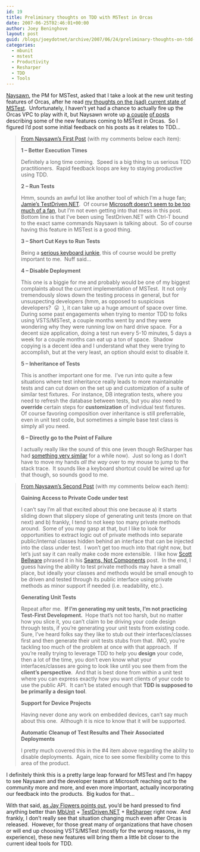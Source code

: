 ```yaml
---
id: 19
title: Preliminary thoughts on TDD with MSTest in Orcas
date: 2007-06-25T02:46:01+00:00
author: Joey Beninghove
layout: post
guid: /blogs/joeydotnet/archive/2007/06/24/preliminary-thoughts-on-tdd-with-mstest-in-orcas.aspx
categories:
  - mbunit
  - mstest
  - Productivity
  - Resharper
  - TDD
  - Tools
---
```

[Naysawn](http://blogs.msdn.com/nnaderi/default.aspx), the PM for MSTest, asked that I take a look at the new unit testing features of Orcas, after he read [my thoughts on the (sad) current state of MSTest](http://joeydotnet.com/blog/archive/2006/12/25/15.aspx).&nbsp; Unfortunately, I haven&#8217;t yet had a chance to actually fire up the Orcas VPC to play with it, but Naysawn wrote up [a couple](http://blogs.msdn.com/nnaderi/archive/2007/05/11/new-unit-testing-features-in-orcas-part-1.aspx) [of posts](http://blogs.msdn.com/nnaderi/archive/2007/05/14/new-unit-testing-features-in-orcas-part-2.aspx) describing some of the new features coming to MSTest in Orcas.&nbsp; So I figured I&#8217;d post some initial feedback on his posts as it relates to TDD&#8230;

> [From Naysawn&#8217;s First Post](http://blogs.msdn.com/nnaderi/archive/2007/05/11/new-unit-testing-features-in-orcas-part-1.aspx)&nbsp;(with my comments below each item):
> 
> **1 – Better Execution Times**
> 
> Definitely a long time coming.&nbsp; Speed is a big thing to us serious TDD practitioners.&nbsp; Rapid feedback loops are key to staying productive using TDD.
> 
> **2 – Run Tests**
> 
> Hmm, sounds an awful lot like another tool&nbsp;of which I&#8217;m a huge fan; [Jamie&#8217;s TestDriven.NET](http://testdriven.net/).&nbsp; Of course [Microsoft doesn&#8217;t seem to be too much of a fan](http://weblogs.asp.net/nunitaddin/archive/2007/05/30/microsoft-vs-testdriven-net-express.aspx), but I&#8217;m not even getting into that mess in this post.&nbsp; Bottom line is that I&#8217;ve been using TestDriven.NET with Ctrl-T bound to the exact same commands Naysawn is talking about.&nbsp; So of course having this feature in MSTest is a good thing.
> 
> **3 – Short Cut Keys to Run Tests**
> 
> Being a [serious keyboard junkie](http://joeydotnet.com/blog/archive/2007/04/26/Some-mouseless-computing-tipstools.aspx), this of course would be pretty important to me.&nbsp; Nuff said&#8230;
> 
> **4 – Disable Deployment**
> 
> This one is a biggie for me and probably would be one of my biggest complaints about the current implementation of MSTest.&nbsp; It not only tremendously slows down the testing process in general, but for unsuspecting developers (hmm, as opposed to suspicious developers?&nbsp; 😛&nbsp; ), it can take up a huge amount of space over time.&nbsp; During some past engagements when trying to mentor TDD to folks using VSTS/MSTest, a couple months went by and they were wondering why they were running low on hard drive space.&nbsp; For a decent size application, doing a test run every 5-10 minutes, 5 days a week for a couple months can eat up a ton of space.&nbsp; Shadow copying is a decent idea and I understand what they were trying to accomplish, but at the very least, an option should exist to disable it.
> 
> **5 – Inheritance of Tests**
> 
> This is another important one for me.&nbsp; I&#8217;ve run into quite a few situations where test inheritance really leads to more maintainable tests and can cut down on the set up and customization of a suite of similar test fixtures.&nbsp; For instance, DB integration tests, where you need to refresh the database between tests, but you also need to **override** certain steps for **customization** of individual test fixtures.&nbsp; Of course favoring composition over inheritance is still preferrable, even in unit test code, but sometimes a simple base test class is simply all you need.
> 
> **6 – Directly go to the Point of Failure**
> 
> I actually really like the sound of this one (even though ReSharper has had [something very similar](http://www.jetbrains.com/resharper/documentation/help20/Navigation/stackTraceExplorer.html) for a while now).&nbsp; Just so long as I don&#8217;t have to move my hands _all the way_ over to my mouse to jump to the stack trace.&nbsp; It sounds like a keyboard shortcut could be wired up for that though, so sounds good to me.&nbsp;&nbsp;&nbsp;

> [From Naysawn&#8217;s Second Post](http://blogs.msdn.com/nnaderi/archive/2007/05/14/new-unit-testing-features-in-orcas-part-2.aspx)&nbsp;(with my comments below each item):
> 
> **Gaining Access to Private Code under test**
> 
> I can&#8217;t say I&#8217;m all that excited about this one because a) it starts sliding down that slippery slope of generating unit tests (more on that next) and b) frankly, I tend to not keep too many private&nbsp;methods around.&nbsp; Some of you may gasp at that, but I like to look for opportunities to extract logic out of private methods into separate public/internal&nbsp;classes hidden behind an interface that can be injected into the class under test.&nbsp; I won&#8217;t get too much into that right now, but let&#8217;s just say it can really make code more extensible.&nbsp; I like how [Scott Bellware](http://codebetter.com/blogs/scott.bellware/default.aspx) phrased it in his [Seams, Not Components](http://codebetter.com/blogs/scott.bellware/archive/2007/04/15/161875.aspx) post.&nbsp;&nbsp;In the end, I guess having the ability to test private methods may have a small place, but ideally your classes and methods would be small enough to be driven and tested through its public interface using private methods as minor support if needed (i.e. readability, etc.).
> 
> **Generating Unit Tests**
> 
> Repeat after me.&nbsp; **If I&#8217;m generating my unit tests, I&#8217;m not&nbsp;practicing Test-First Development.&nbsp;** Hope that&#8217;s not too harsh, but no matter how you slice it, you can&#8217;t claim to be driving your code design through tests, if you&#8217;re generating your unit tests from existing code.&nbsp; Sure, I&#8217;ve heard folks say they like to stub out their interfaces/classes first and then generate their unit tests stubs from that.&nbsp; IMO, you&#8217;re tackling too much of the problem at once with that approach.&nbsp; If you&#8217;re really trying to leverage TDD to help you **design** your code, then a lot of the time, you don&#8217;t even know what your interfaces/classes are going to look like until you see them from the **client&#8217;s perspective**.&nbsp; And that is best done from within a unit test where you can express exactly how you want clients of your code to use the public API.&nbsp; It can&#8217;t be stated enough that **TDD is supposed to be primarily a design tool**.
> 
> **Support for Device Projects**
> 
> Having never done any work on embedded devices, can&#8217;t say much about this one.&nbsp; Although it is nice to know that it will be supported.
> 
> **Automatic Cleanup of Test Results and Their Associated Deployments**
> 
> I pretty much covered this in the #4 item above regarding the ability to disable deployments.&nbsp; Again, nice to see some flexibility come to this area of the product.

I definitely think&nbsp;this is a pretty large leap forward for MSTest and I&#8217;m happy to see Naysawn and&nbsp;the developer teams at Microsoft reaching out to the community more and more, and even more important, actually incorporating our feedback into the products.&nbsp; Big kudos for that&#8230;

With that said, [as Jay Flowers points out](http://jayflowers.com/WordPress/?p=163), you&#8217;d be hard pressed to find anything better than [MbUnit](http://mbunit.com/) + [TestDriven.NET](http://testdriven.net/) + [ReSharper](http://jetbrains.com/resharper)&nbsp;right now.&nbsp; And frankly, I don&#8217;t really see that situation&nbsp;changing much even after Orcas is released.&nbsp; However, for those great many of organizations that have chosen or&nbsp;will end up choosing VSTS/MSTest (mostly for the wrong reasons, in my experience), these new features will bring them a little bit closer to the current ideal tools for TDD.